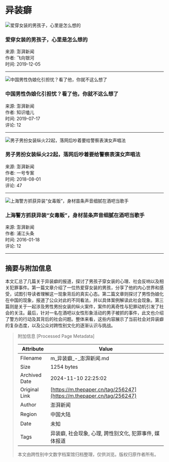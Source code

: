 # 异装癖

![爱穿女装的男孩子，心里是怎么想的](https://image.thepaper.cn/image/40/295/914.jpg?x-oss-process=image/resize,w_332)

### 爱穿女装的男孩子，心里是怎么想的
来源: 澎湃新闻  
作者: 飞向银河  
时间: 2019-12-05  

---

![中国男性伪娘化引担忧？看了他，你就不这么想了](https://image.thepaper.cn/image/24/931/201.jpg?x-oss-process=image/resize,w_332)

### 中国男性伪娘化引担忧？看了他，你就不这么想了
来源: 澎湃新闻  
作者: 知识嗑儿  
时间: 2019-07-17  
评论: 12  

---

![男子男扮女装纵火22起，落网后吵着要给警察表演女声唱法](https://image.thepaper.cn/image/9/286/392.jpg?x-oss-process=image/resize,w_332)

### 男子男扮女装纵火22起，落网后吵着要给警察表演女声唱法
来源: 澎湃新闻  
作者: 一号专案  
时间: 2018-08-01  
评论: 47  

---

![上海警方抓获异装“女毒贩”，身材苗条声音细腻在酒吧当歌手](https://image.thepaper.cn/image/4/747/382.jpg?x-oss-process=image/resize,w_332)

### 上海警方抓获异装“女毒贩”，身材苗条声音细腻在酒吧当歌手
来源: 澎湃新闻  
作者: 浦江头条  
时间: 2016-01-18  
评论: 12  

---

## 摘要与附加信息

<!-- tcd_abstract -->
本文汇总了几篇关于异装癖的报道，探讨了男孩子穿女装的心理、社会反响以及相关犯罪事件。第一篇文章介绍了一位热爱穿女装的男孩，分享了他的内心世界和感受，试图引导读者理解这一现象背后的真实心态。第二篇文章则探讨了男性伪娘化在中国的现象，报道了公众对此的不同看法，并以具体案例解读此社会现象。第三篇则是关于一起涉及男性男扮女装的纵火案件，案件的离奇性与犯罪动机引发了社会的关注。最后，针对一名在酒吧以女性形象活动的男子被抓的事件，此文也介绍了警方的行动及其背后的社会问题。整体来看，这些内容展示了当前社会对异装癖的复杂态度，以及公众对跨性别文化的逐渐认识与挑战。
<!-- tcd_abstract_end -->

> 附加信息 [Processed Page Metadata]
>
> | Attribute       | Value                                  |
> |-----------------|----------------------------------------|
> | Filename        | m_异装癖_-_澎湃新闻.md                             |
> | Size            | 1254 bytes                           |
> | Archived Date   | 2024-11-10 22:25:02                             |
> | Original Link   | [https://m.thepaper.cn/tag/256247](https://m.thepaper.cn/tag/256247)                       |
> | Author          | 澎湃新闻                               |
> | Region          | 中国大陆                               |
> | Date            | 未知                                 |
> | Tags            | 异装癖, 社会现象, 心理, 跨性别文化, 犯罪事件, 媒体报道                                 |
>
> 本文由跨性别中文数字档案馆归档整理，仅供浏览。版权归原作者所有。
>